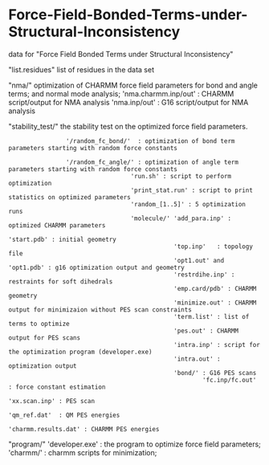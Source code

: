 # Force-Field-Bonded-Terms-under-Structural-Inconsistency
data for "Force Field Bonded Terms under Structural Inconsistency"

"list.residues" list of residues in the data set

"nma/"              optimization of CHARMM force field parameters for bond and angle terms; and normal mode analysis;
                    'nma.charmm.inp/out' : CHARMM script/output for NMA analysis
		    'nma.inp/out' : G16 script/output for NMA analysis


"stability_test/"   the stability test on the optimized force field parameters.

                    '/random_fc_bond/'  : optimization of bond term parameters starting with random force constants

                    '/random_fc_angle/' : optimization of angle term parameters starting with random force constants
                                      'run.sh' : script to perform optimization
                                      'print_stat.run' : script to print statistics on optimized parameters
                                      'random_[1..5]' : 5 optimization runs 
                                      'molecule/' 'add_para.inp' : optimized CHARMM parameters
																									'start.pdb' : initial geometry
                                                  'top.inp'   : topology file
                                                  'opt1.out' and 'opt1.pdb' : g16 optimization output and geometry
                                                  'restrdihe.inp' : restraints for soft dihedrals
                                                  'emp.card/pdb' : CHARMM geometry
                                                  'minimize.out' : CHARMM output for minimizaion without PES scan constraints
                                                  'term.list' : list of terms to optimize
                                                  'pes.out' : CHARMM output for PES scans
                                                  'intra.inp' : script for the optimization program (developer.exe)
                                                  'intra.out' : optimization output
                                                  'bond/' : G16 PES scans
                                                          'fc.inp/fc.out' : force constant estimation
																													'xx.scan.inp' : PES scan
																													'qm_ref.dat'  : QM PES energies
																													'charmm.results.dat' : CHARMM PES energies

"program/"          'developer.exe' : the program to optimize force field parameters; 
                    'charmm/' : charmm scripts for minimization; 

